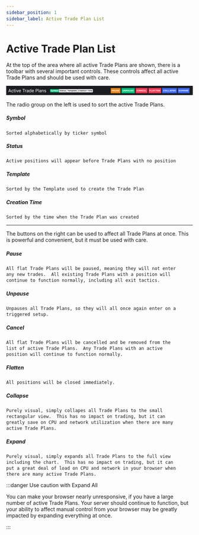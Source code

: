 ```yaml
---
sidebar_position: 1
sidebar_label: Active Trade Plan List
---
```

# Active Trade Plan List

At the top of the area where all active Trade Plans are shown, there is a toolbar with several important controls.  These controls affect all active Trade Plans and should be used with care.

![active-trade-plan-toolbar.png](/img/active-trade-plan-toolbar.png)

The radio group on the left is used to sort the active Trade Plans.

##### Symbol
    Sorted alphabetically by ticker symbol

##### Status
    Active positions will appear before Trade Plans with no position

##### Template
    Sorted by the Template used to create the Trade Plan

##### Creation Time
    Sorted by the time when the Trade Plan was created

---

The buttons on the right can be used to affect all Trade Plans at once.  This is powerful and convenient, but it must be used with care.

##### Pause
    All flat Trade Plans will be paused, meaning they will not enter 
    any new trades.  All existing Trade Plans with a position will 
    continue to function normally, including all exit tactics.

##### Unpause
    Unpauses all Trade Plans, so they will all once again enter on a 
    triggered setup.

##### Cancel
    All flat Trade Plans will be cancelled and be removed from the 
    list of active Trade Plans.  Any Trade Plans with an active 
    position will continue to function normally.

##### Flatten
    All positions will be closed immediately.

##### Collapse
    Purely visual, simply collapes all Trade Plans to the small 
    rectangular view.  This has no impact on trading, but it can 
    greatly save on CPU and network utilization when there are many 
    active Trade Plans.

##### Expand
    Purely visual, simply expands all Trade Plans to the full view
    including the chart.  This has no impact on trading, but it can
    put a great deal of load on CPU and network in your browser when
    there are many active Trade Plans.

:::danger Use caution with Expand All

You can make your browser nearly unresponsive, if you have a large number of active Trade Plans.  Your server should continue to function, but your ability to affect manual control from your browser may be greatly impacted by expanding everything at once.

:::
